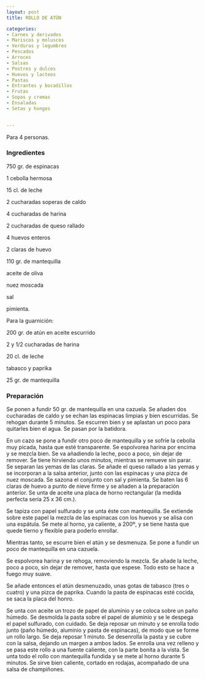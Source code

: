 ```yaml
---
layout: post
title: ROLLO DE ATÚN

categories:
- Carnes y derivados
- Mariscos y moluscos
- Verduras y legumbres
- Pescados
- Arroces
- Salsas
- Postres y dulces
- Huevos y lacteos
- Pastas
- Entrantes y bocadillos
- Frutas
- Sopas y cremas
- Ensaladas
- Setas y hongos
 

---
```


Para 4 personas.

<h3>Ingredientes</h3>

750 gr. de espinacas

1 cebolla hermosa

15 cl. de leche

2 cucharadas soperas de caldo

4 cucharadas de harina

2 cucharadas de queso rallado

4 huevos enteros

2 claras de huevo

110 gr. de mantequilla

aceite de oliva

nuez moscada

sal

pimienta.

Para la guarnición:

200 gr. de atún en aceite escurrido

2 y 1/2 cucharadas de harina

20 cl. de leche

tabasco y paprika

25 gr. de mantequilla

<h3>Preparación</h3>

Se ponen a fundir 50 gr. de mantequilla en una cazuela. Se añaden dos cucharadas de caldo y se echan las espinacas limpias y bien escurridas. Se rehogan durante 5 minutos. Se escurren bien y se aplastan un poco para quitarles bien el agua. Se pasan por la batidora.

En un cazo se pone a fundir otro poco de mantequilla y se sofríe la cebolla muy picada, hasta que esté transparente. Se espolvorea harina por encima y se mezcla bien. Se va añadiendo la leche, poco a poco, sin dejar de remover. Se tiene hirviendo unos minutos, mientras se remueve sin parar. Se separan las yemas de las claras. Se añade el queso rallado a las yemas y se incorporan a la salsa anterior, junto con las espinacas y una pizca de nuez moscada. Se sazona el conjunto con sal y pimienta. Se baten las 6 claras de huevo a punto de nieve firme y se añaden a la preparación anterior. Se unta de aceite una placa de horno rectangular (la medida perfecta sería 25 x 36 cm.).

Se tapiza con papel sulfurado y se unta éste con mantequilla. Se extiende sobre este papel la mezcla de las espinacas con los huevos y se alisa con una espátula. Se mete al horno, ya caliente, a 200&ordm;, y se tiene hasta que quede tierno y flexible para poderlo enrollar.

Mientras tanto, se escurre bien el atún y se desmenuza. Se pone a fundir un poco de mantequilla en una cazuela.

Se espolvorea harina y se rehoga, removiendo la mezcla. Se añade la leche, poco a poco, sin dejar de remover, hasta que espese. Todo esto se hace a fuego muy suave.

Se añade entonces el atún desmenuzado, unas gotas de tabasco (tres o cuatro) y una pizca de paprika. Cuando la pasta de espinacas esté cocida, se saca la placa del honro.

Se unta con aceite un trozo de papel de aluminio y se coloca sobre un paño húmedo. Se desmolda la pasta sobre el papel de aluminio y se le despega el papel sulfurado, con cuidado. Se deja reposar un minuto y se enrolla todo junto (paño húmedo, aluminio y pasta de espinacas), de modo que se forme un rollo largo. Se deja reposar 1 minuto. Se desenrolla la pasta y se cubre con la salsa, dejando un margen a ambos lados. Se enrolla una vez relleno y se pasa este rollo a una fuente caliente, con la parte bonita a la vista. Se unta todo el rollo con mantequilla fundida y se mete al horno durante 5 minutos. Se sirve bien caliente, cortado en rodajas, acompañado de una salsa de champiñones.

